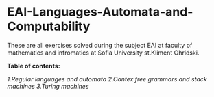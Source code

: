 # EAI-Languages-Automata-and-Computability

These are all exercises solved during the subject EAI  at faculty of mathematics and infromatics at Sofia University st.Kliment Ohridski.

**Table of contents:**

_1.Regular languages and automata_
_2.Contex free grammars and stack machines_
_3.Turing machines_
